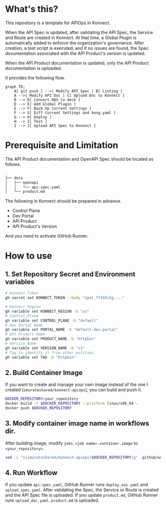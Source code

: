 # What's this?
This repository is a template for APIOps in Konnect.

When the API Spec is updated, after validating the API Spec, the Service and Route are created in Konnect.
At that time, a Global Plugin is automatically added to enforce the organization's governance.
After creation, a test script is executed, and if no issues are found, the Spec documentation associated with the API Product's version is updated.

When the API Product documentation is updated, only the API Product documentation is uploaded.

It provides the following flow.

```mermaid
graph TD;
    A[ git push ] -->| Modify API Spec | B[ Linting ]
    A -->| Modify API Doc | C[ Upload Doc to Konnect ]
    B --> D[ Convert OAS to deck ]
    D --> E[ Add Global Plugin ]
    E --> F[ Back Up Current Settings ]
    F --> G[ Diff Current Settings and kong.yaml ]
    G --> H[ Deploy ]
    H --> I[ Test ]
    I --> J[ Upload API Spec to Konnect ]
```



# Prerequisite and Limitation
The API Product documentation and OpenAPI Spec should be located as follows.
```sh
.
├── docs
│   ├── openapi
│   │   └── api-spec.yaml
│   └── product.md
```

The following in Konnect should be prepared in advance.
- Control Plane
- Dev Portal
- API Product
- API Product's Version

And you need to activate GitHub Runner.

# How to use
## 1. Set Repository Secret and Environment variables
```sh
# Konnect Token
gh secret set KONNECT_TOKEN --body "spat_7f4IKi5g...."
```

```sh
# Konnect Region
gh variable set KONNECT_REGION -b "us"
# Control Plane
gh variable set CONTROL_PLANE -b "default"
# Dev Portal Name
gh variable set PORTAL_NAME -b "default-dev-portal"
# API Product Name
gh variable set PRODUCT_NAME -b "httpbin"
# Version Name
gh variable set VERSION_NAME -b "v1"
# Tag to identify it from other entities.
gh variable set TAG -b "httpbin"
```

## 2. Build Container Image
If you want to create and manage your own image instead of the one I created (`imuratashared/konnect-apiops`), you can build and push it.

```sh
DOCKER_REPOSITORY=your_repository
docker build -t $DOCKER_REPOSITORY --platform linux/x86_64 .
docker push $DOCKER_REPOSITORY
```

## 3. Modify container image name in workflows dir.

After building image, modify `jobs.<job name>.container.image` to `<your_repository>`.
```sh
sed -i "s|imuratashared/konnect-apiops|$DOCKER_REPOSITORY|g" .github/workflows/*
```

## 4. Run Workflow
If you update `api-spec.yaml`, GitHub Runner runs `deploy_oas.yaml` and `upload_spec.yaml`.
After validating the Spec, the Service or Route is created and the API Spec file is uploaded.
If you update `product.md`, GitHub Runner runs `upload_doc.yaml`.
`product.md` is uploaded.
